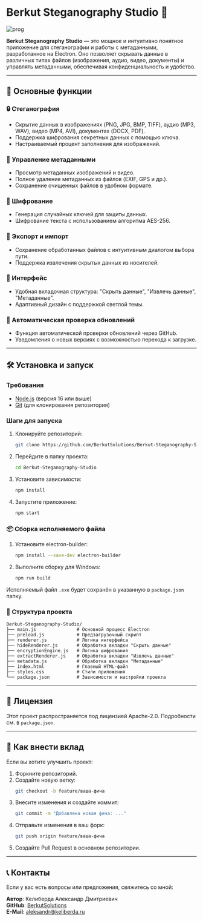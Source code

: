# Berkut Steganography Studio 🦅

![prog](https://github.com/user-attachments/assets/9e559848-613d-44a6-9ce3-f76d674dc167)

**Berkut Steganography Studio** — это мощное и интуитивно понятное приложение для стеганографии и работы с метаданными, разработанное на Electron. Оно позволяет скрывать данные в различных типах файлов (изображения, аудио, видео, документы) и управлять метаданными, обеспечивая конфиденциальность и удобство.

---

## 🚀 Основные функции

### 🔒 Стеганография
- Скрытие данных в изображениях (PNG, JPG, BMP, TIFF), аудио (MP3, WAV), видео (MP4, AVI), документах (DOCX, PDF).
- Поддержка шифрования секретных данных с помощью ключа.
- Настраиваемый процент заполнения для изображений.

### 🧹 Управление метаданными
- Просмотр метаданных изображений и видео.
- Полное удаление метаданных из файлов (EXIF, GPS и др.).
- Сохранение очищенных файлов в удобном формате.

### 🔑 Шифрование
- Генерация случайных ключей для защиты данных.
- Шифрование текста с использованием алгоритма AES-256.

### 💾 Экспорт и импорт
- Сохранение обработанных файлов с интуитивным диалогом выбора пути.
- Поддержка извлечения скрытых данных из носителей.

### 🎨 Интерфейс
- Удобная вкладочная структура: "Скрыть данные", "Извлечь данные", "Метаданные".
- Адаптивный дизайн с поддержкой светлой темы.

### 🔄 Автоматическая проверка обновлений
- Функция автоматической проверки обновлений через GitHub.
- Уведомления о новых версиях с возможностью перехода к загрузке.

---

## 🛠 Установка и запуск

### Требования
- [Node.js](https://nodejs.org/) (версия 16 или выше)
- [Git](https://git-scm.com/) (для клонирования репозитория)

### Шаги для запуска
1. Клонируйте репозиторий:
   ```bash
   git clone https://github.com/BerkutSolutions/Berkut-Steganography-Studio.git
   ```

2. Перейдите в папку проекта:
   ```bash
   cd Berkut-Steganography-Studio
   ```

3. Установите зависимости:
   ```bash
   npm install
   ```

4. Запустите приложение:
   ```bash
   npm start
   ```

### 📦 Сборка исполняемого файла
1. Установите electron-builder:
   ```bash
   npm install --save-dev electron-builder
   ```

2. Выполните сборку для Windows:
   ```bash
   npm run build
   ```

Исполняемый файл `.exe` будет сохранён в указанную в `package.json` папку.

### 📂 Структура проекта
```plaintext
Berkut-Steganography-Studio/
├── main.js               # Основной процесс Electron
├── preload.js            # Предзагрузочный скрипт
├── renderer.js           # Логика интерфейса
├── hideRenderer.js       # Обработка вкладки "Скрыть данные"
├── encryptionEngine.js   # Логика шифрования
├── extractRenderer.js    # Обработка вкладки "Извлечь данные"
├── metadata.js           # Обработка вкладки "Метаданные"
├── index.html            # Главный HTML-файл
├── styles.css            # Стили приложения
└── package.json          # Зависимости и настройки проекта
```

---

## 📄 Лицензия
Этот проект распространяется под лицензией Apache-2.0. Подробности см. в `package.json`.

---

## 🤝 Как внести вклад
Если вы хотите улучшить проект:

1. Форкните репозиторий.
2. Создайте новую ветку:
   ```bash
   git checkout -b feature/ваша-фича
   ```
3. Внесите изменения и создайте коммит:
   ```bash
   git commit -m "Добавлена новая фича: ..."
   ```
4. Отправьте изменения в ваш форк:
   ```bash
   git push origin feature/ваша-фича
   ```
5. Создайте Pull Request в основном репозитории.

---

## 📞 Контакты
Если у вас есть вопросы или предложения, свяжитесь со мной:

**Автор**: Келиберда Александр Дмитриевич  
**GitHub**: [BerkutSolutions](https://github.com/BerkutSolutions)  
**E-Mail**: [aleksandr@keliberda.ru](mailto:aleksandr@keliberda.ru)
